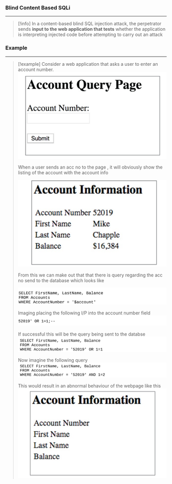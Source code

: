 ### Blind Content Based SQLi
---
>[!info]
>In a content-based blind SQL injection attack, the perpetrator sends **input to the web application that tests** whether the application is interpreting injected code before attempting to carry out an attack 


### Example 
---
>[!example]
> Consider a web application that asks a user to enter an account number. 
> ![Pasted image 20251001202110.png](../../images/Pasted%20image%2020251001202110.png)
> 
> When a user sends an acc no to the page , it will obviously show the listing of the account with the account info 
> 
>  ![Pasted image 20251001202220.png](../../images/Pasted%20image%2020251001202220.png)
>  
>  From this we can make out that that there is query regarding the acc no send to the database which looks like
>   
>  ![Pasted image 20251001202434.png](../../images/Pasted%20image%2020251001202434.png)
>  
>  Imaging placing the following I/P into the account number field 
>  ![Pasted image 20251001202605.png](../../images/Pasted%20image%2020251001202605.png)
>  
> If successful this will be the query being sent to the databse 
> ![Pasted image 20251001202706.png](../../images/Pasted%20image%2020251001202706.png)
> 
> Now imagine the following query 
> ![Pasted image 20251001202815.png](../../images/Pasted%20image%2020251001202815.png)
> 
> This would result in an abnormal behaviour of the webpage like this ![Pasted image 20251001202855.png](../../images/Pasted%20image%2020251001202855.png)
> 

